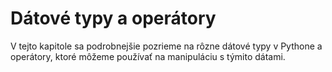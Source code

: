 # Dátové typy a operátory

V tejto kapitole sa podrobnejšie pozrieme na rôzne dátové typy v Pythone a operátory, ktoré môžeme používať na manipuláciu s týmito dátami.
